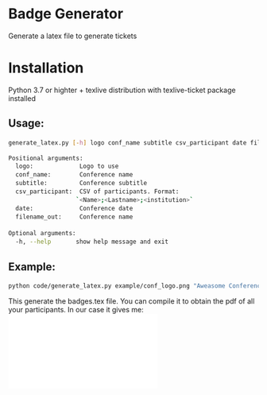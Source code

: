 # Badge Generator

Generate a latex file to generate tickets

# Installation
Python 3.7 or highter + texlive distribution with texlive-ticket package installed

## Usage:

```bash
generate_latex.py [-h] logo conf_name subtitle csv_participant date filename_out
```
```bash
Positional arguments:
  logo:             Logo to use
  conf_name:        Conference name
  subtitle:         Conference subtitle
  csv_participant:  CSV of participants. Format:
                   `<Name>;<Lastname>;<institution>`
  date:             Conference date
  filename_out:     Conference name

Optional arguments:
  -h, --help       show help message and exit
```

## Example:

```bash
python code/generate_latex.py example/conf_logo.png "Aweasome Conference" "In dreamland" example/list_of_participants.csv "1st october 2019" badges.tex
```

This generate the badges.tex file.
You can compile it to obtain the pdf of all your participants.
In our case it gives me: ![badges](./example/badges.pdf)


